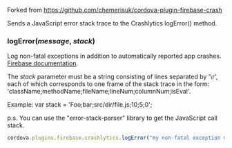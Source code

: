 Forked from https://github.com/chemerisuk/cordova-plugin-firebase-crash

Sends a JavaScript error stack trace to the Crashlytics logError() method.

### logError(_message_, _stack_)
Log non-fatal exceptions in addition to automatically reported app crashes. [Firebase documentation](https://firebase.google.com/docs/crashlytics/customize-crash-reports?authuser=0#log_non-fatal_exceptions).

The _stack_ parameter must be a string consisting of lines separated by '\r', each of which corresponds to one frame of the stack trace in the form: 'className;methodName;fileName;lineNum;columnNum;isEval'. 

Example:
var stack = 'Foo;bar;src/dir/file.js;10;5;0';

p.s. You can use the "error-stack-parser" library to get the JavaScript call stack.

```js
cordova.plugins.firebase.crashlytics.logError("my non-fatal exception message", stack);
```
